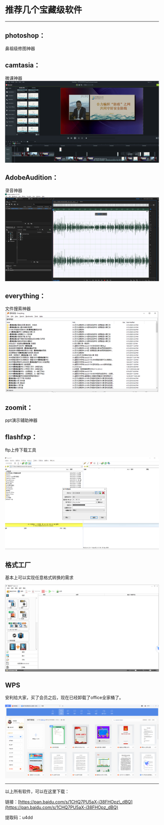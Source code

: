 # 推荐几个宝藏级软件

---

## photoshop：

鼻祖级修图神器

## camtasia：

微课神器![](/assets/camtasia.png)

## AdobeAudition：

录音神器![](/assets/audition2.png)

## everything：

文件搜索神器![](/assets/everythin.png)

## zoomit：

ppt演示辅助神器

## flashfxp：

ftp上传下载工具

![](/assets/flashfxp.png)

## 格式工厂

基本上可以实现任意格式转换的需求

![](/assets/gsgc.png)

## WPS

安利给大家，买了会员之后，现在已经卸载了office全家桶了。

![](/assets/wps.png)

---

以上所有软件，可以在这里下载：

链接：[https://pan.baidu.com/s/1CHQ7PU5aX-i38FHOpz\_dBQ](https://pan.baidu.com/s/1CHQ7PU5aX-i38FHOpz_dBQ)

提取码：u4dd

